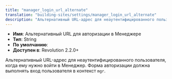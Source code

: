 ```yaml
---
title: "manager_login_url_alternate"
translation: "building-sites/settings/manager_login_url_alternate"
description: "Альтернативный URL-адрес для неаутентифицированного пользователя, когда ему нужно войти в Менеджер"
---
```


-   **Имя**: Альтернативный URL для авторизации в Менеджере   
-   **Тип**: String  
-   **По умолчанию**:   
-   **Доступен в**: Revolution 2.2.0+

Альтернативный URL-адрес для неаутентифицированного пользователя, когда ему нужно войти в Менеджер. Форма авторизации должна выполнять вход пользователя в контекст `mgr`. 